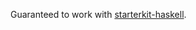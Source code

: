 Guaranteed to work with [starterkit-haskell](https://github.com/icfpcontest2020/starterkit-haskell).